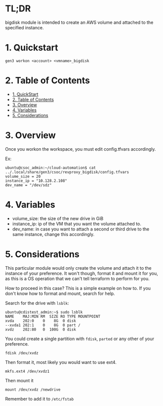 # TL;DR

bigdisk module is intended to create an AWS volume and attached to the specified instance.


# 1. Quickstart

`gen3 workon <account> <vmname>_bigdisk`


# 2. Table of Contents

- [1. QuickStart](#1-quickstart)
- [2. Table of Contents](#2-table-of-contents)
- [3. Overview](#3-overview)
- [4. Variables](#4-variables)
- [5. Considerations](#5-considerations)


# 3. Overview

Once you workon the workspace, you must edit config.tfvars accordingly.

Ex:

```
ubuntu@csoc_admin:~/cloud-automation$ cat ../.local/share/gen3/csoc/revproxy_bigdisk/config.tfvars
volume_size = 20
instance_ip = "10.128.2.108"
dev_name = "/dev/sdz"
```

# 4. Variables

* volume_size: the size of the new drive in GiB
* instance_ip: ip of the VM that you want the volume attached to.
* dev_name: in case you want to attach a second or third drive to the same instance, change this accordingly.


# 5. Considerations

This particular module would only create the volume and attach it to the instance of your preference. It won't though, format it and mount it for you, as this is a OS operation that we can't tell terraform to perform for you.

How to proceed in this case? This is a simple example on how to. If you don't know how to format and mount, search for help.

Search for the drive with `lsblk`:

```
ubuntu@cdistest_admin:~$ sudo lsblk
NAME    MAJ:MIN RM  SIZE RO TYPE MOUNTPOINT
xvda    202:0    0    8G  0 disk
--xvda1 202:1    0    8G  0 part /
xvdz    202:80   0  100G  0 disk
```

You could create a single partition with `fdisk`, `parted` or any other of your preference.


```
fdisk /dev/xvdz
```

Then format it, most likely you would want to use ext4.

```
mkfs.ext4 /dev/xvdz1
```

Then mount it

```
mount /dev/xvdz /newdrive
```

Remember to add it to `/etc/fstab`

